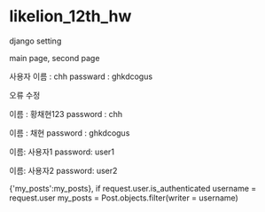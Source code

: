 # likelion_12th_hw

django setting

main page, second page

사용자 이름 : chh
passward : ghkdcogus

오류 수정

이름 : 황채현123
password : chh

이름 : 채현
password : ghkdcogus

이름: 사용자1
password: user1

이름: 사용자2
password: user2

{'my_posts':my_posts},
        if request.user.is_authenticated
            username = request.user
            my_posts = Post.objects.filter(writer = username)
